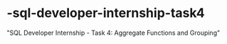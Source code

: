 # -sql-developer-internship-task4
"SQL Developer Internship - Task 4: Aggregate Functions and Grouping"
